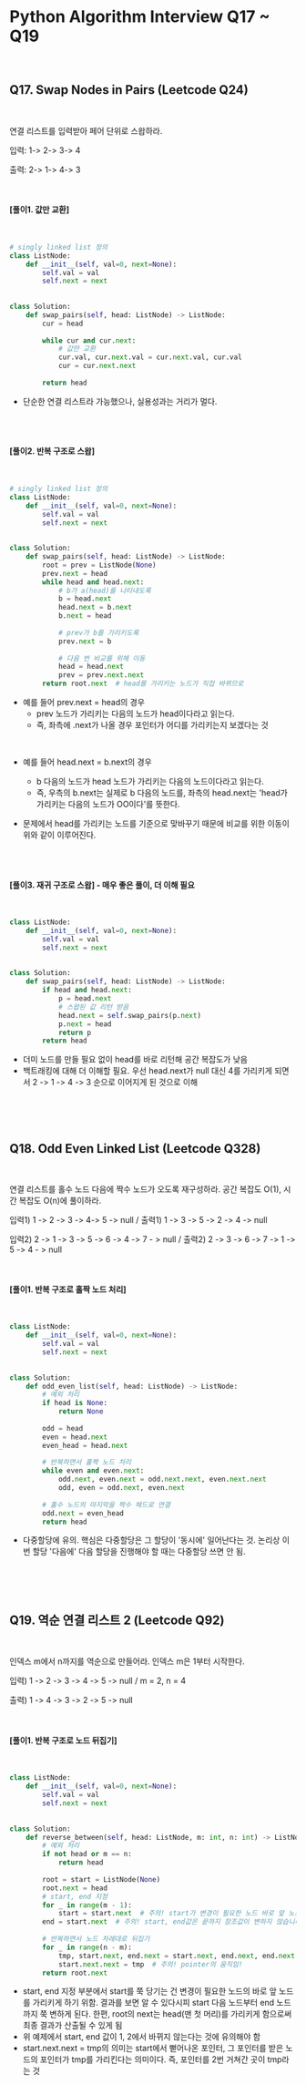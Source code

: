# Python Algorithm Interview Q17 ~ Q19

<br>

## Q17. Swap Nodes in Pairs (Leetcode Q24)

<br>

연결 리스트를 입력받아 페어 단위로 스왑하라.

입력: 1-> 2-> 3-> 4

출력: 2-> 1-> 4-> 3

<br>

#### [풀이1. 값만 교환]

<br>

```python
# singly linked list 정의
class ListNode:
    def __init__(self, val=0, next=None):
        self.val = val
        self.next = next
        
    
class Solution:
    def swap_pairs(self, head: ListNode) -> ListNode:
        cur = head
        
        while cur and cur.next:
            # 값만 교환
            cur.val, cur.next.val = cur.next.val, cur.val
            cur = cur.next.next
            
        return head
```

- 단순한 연결 리스트라 가능했으나, 실용성과는 거리가 멀다.

<br>

<br>

#### [풀이2. 반복 구조로 스왑]

<br>

```python
# singly linked list 정의
class ListNode:
    def __init__(self, val=0, next=None):
        self.val = val
        self.next = next
        
        
class Solution:
    def swap_pairs(self, head: ListNode) -> ListNode:
        root = prev = ListNode(None)
        prev.next = head
        while head and head.next:
            # b가 a(head)를 나타내도록
            b = head.next
            head.next = b.next
            b.next = head
            
            # prev가 b를 가리키도록
            prev.next = b
            
            # 다음 번 비교를 위해 이동
            head = head.next
            prev = prev.next.next
        return root.next  # head를 가리키는 노드가 직접 바뀌므로
```

- 예를 들어 prev.next = head의 경우
  - prev 노드가 가리키는 다음의 노드가 head이다라고 읽는다.
  - 즉, 좌측에 .next가 나올 경우 포인터가 어디를 가리키는지 보겠다는 것

<br>

- 예를 들어 head.next = b.next의 경우
  - b 다음의 노드가 head 노드가 가리키는 다음의 노드이다라고 읽는다.
  - 즉, 우측의 b.next는 실제로 b 다음의 노드를, 좌측의 head.next는 'head가 가리키는 다음의 노드가 OO이다'를 뜻한다.

- 문제에서 head를 가리키는 노드를 기준으로 맞바꾸기 때문에 비교를 위한 이동이 위와 같이 이루어진다.

<br>

<br>

#### [풀이3. 재귀 구조로 스왑] - 매우 좋은 풀이, 더 이해 필요

<br>

```python
class ListNode:
    def __init__(self, val=0, next=None):
        self.val = val
        self.next = next
        
        
class Solution:
    def swap_pairs(self, head: ListNode) -> ListNode:
        if head and head.next:
            p = head.next
            # 스왑된 값 리턴 받음
            head.next = self.swap_pairs(p.next)
            p.next = head
            return p
        return head
```

- 더미 노드를 만들 필요 없이 head를 바로 리턴해 공간 복잡도가 낮음
- 백트래킹에 대해 더 이해할 필요. 우선 head.next가 null 대신 4를 가리키게 되면서 2 -> 1 -> 4 -> 3 순으로 이어지게 된 것으로 이해

<br>

<br>

<br>

## Q18. Odd Even Linked List (Leetcode Q328)

<br>

연결 리스트를 홀수 노드 다음에 짝수 노드가 오도록 재구성하라. 공간 복잡도 O(1), 시간 복잡도 O(n)에 풀이하라.

입력1) 1 -> 2 -> 3 -> 4-> 5 -> null / 출력1) 1 -> 3 -> 5 -> 2 -> 4 -> null

입력2) 2 -> 1 -> 3 -> 5 -> 6 -> 4 -> 7 - > null / 출력2) 2 -> 3 -> 6 -> 7 -> 1 -> 5 -> 4 - > null

<br>

#### [풀이1. 반복 구조로 홀짝 노드 처리]

<br>

```python
class ListNode:
    def __init__(self, val=0, next=None):
        self.val = val
        self.next = next
        
        
class Solution:
    def odd_even_list(self, head: ListNode) -> ListNode:
        # 예외 처리
        if head is None:
            return None
        
        odd = head
        even = head.next
        even_head = head.next
        
        # 반복하면서 홀짝 노드 처리
        while even and even.next:
            odd.next, even.next = odd.next.next, even.next.next
            odd, even = odd.next, even.next
            
        # 홀수 노드의 마지막을 짝수 헤드로 연결
        odd.next = even_head
        return head
```

- 다중할당에 유의. 핵심은 다중할당은 그 할당이 '동시에' 일어난다는 것. 논리상 이번 할당 '다음에' 다음 할당을 진행해야 할 때는 다중할당 쓰면 안 됨.

<br>

<br>

<br>

## Q19. 역순 연결 리스트 2 (Leetcode Q92)

<br>

인덱스 m에서 n까지를 역순으로 만들어라. 인덱스 m은 1부터 시작한다.

입력) 1 -> 2 -> 3 -> 4 -> 5 -> null / m = 2, n = 4

출력) 1 -> 4 -> 3 -> 2 -> 5 -> null

<br>

#### [풀이1. 반복 구조로 노드 뒤집기]

<br>

```python
class ListNode:
    def __init__(self, val=0, next=None):
        self.val = val
        self.next = next
        
        
class Solution:
    def reverse_between(self, head: ListNode, m: int, n: int) -> ListNode:
        # 예외 처리
        if not head or m == n:
            return head
        
        root = start = ListNode(None)
        root.next = head
        # start, end 지정
        for _ in range(m - 1):
            start = start.next  # 주의! start가 변경이 필요한 노드 바로 앞 노드를 가리키게 함
        end = start.next  # 주의! start, end값은 끝까지 참조값이 변하지 않습니다
        
        # 반복하면서 노드 차례대로 뒤집기
        for _ in range(n - m):
            tmp, start.next, end.next = start.next, end.next, end.next.next
            start.next.next = tmp  # 주의! pointer의 움직임!
        return root.next
```

- start, end 지정 부분에서 start를 쭉 당기는 건 변경이 필요한 노드의 바로 앞 노드를 가리키게 하기 위함. 결과를 보면 알 수 있다시피 start 다음 노드부터 end 노드까지 쭉 변하게 된다. 한편, root의 next는 head(맨 첫 머리)를 가리키게 함으로써 최종 결과가 산출될 수 있게 됨
- 위 예제에서 start, end 값이 1, 2에서 바뀌지 않는다는 것에 유의해야 함
- start.next.next = tmp의 의미는 start에서 뻗어나온 포인터, 그 포인터를 받은 노드의 포인터가 tmp를 가리킨다는 의미이다. 즉, 포인터를 2번 거쳐간 곳이 tmp라는 것